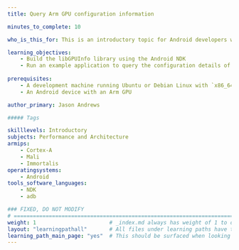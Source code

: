 ```yaml
---
title: Query Arm GPU configuration information

minutes_to_complete: 10  

who_is_this_for: This is an introductory topic for Android developers who want to adjust application complexity to match device performance. 

learning_objectives: 
    - Build the libGPUInfo library using the Android NDK
    - Run an example application to query the configuration details of an Arm Mali or Arm Immortalis GPU
    
prerequisites:
    - A development machine running Ubuntu or Debian Linux with `x86_64` architecture
    - An Android device with an Arm GPU

author_primary: Jason Andrews

##### Tags

skilllevels: Introductory
subjects: Performance and Architecture
armips:
    - Cortex-A
    - Mali
    - Immortalis
operatingsystems:
    - Android
tools_software_languages:
    - NDK
    - adb

### FIXED, DO NOT MODIFY
# ================================================================================
weight: 1                       # _index.md always has weight of 1 to order correctly
layout: "learningpathall"       # All files under learning paths have this same wrapper
learning_path_main_page: "yes"  # This should be surfaced when looking for related content. Only set for _index.md of learning path content.
---
```


